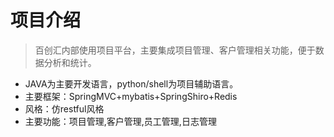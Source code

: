 # 项目介绍

> 百创汇内部使用项目平台，主要集成项目管理、客户管理相关功能，便于数据分析和统计。

- JAVA为主要开发语言，python/shell为项目辅助语言。
- 主要框架：SpringMVC+mybatis+SpringShiro+Redis
- 风格：仿restful风格
- 主要功能：项目管理,客户管理,员工管理,日志管理
